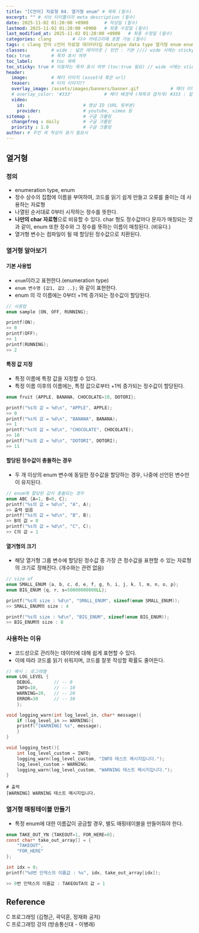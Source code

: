 ```yaml
---
title: "[C언어] 자료형 04. 열거형 enum" # 제목 (필수)
excerpt: "" # 서브 타이틀이자 meta description (필수)
date: 2025-11-02 01:20:00 +0900      # 작성일 (필수)
lastmod: 2025-11-02 01:20:00 +0900   # 최종 수정일 (필수)
last_modified_at: 2025-11-02 01:20:00 +0900   # 최종 수정일 (필수)
categories: clang        # 다수 카테고리에 포함 가능 (필수)
tags: c clang 언어 c언어 자료형 데이터타입 datatype data type 열거형 enum enumeration                    # 태그 복수개 가능 (필수)
classes:         # wide : 넓은 레이아웃 / 빈칸 : 기본 //// wide 시에는 sticky toc 불가
toc: true        # 목차 표시 여부
toc_label:       # toc 제목
toc_sticky: true # 이동하는 목차 표시 여부 (toc:true 필요) // wide 시에는 sticky toc 불가
header: 
  image:         # 헤더 이미지 (asset내 혹은 url)
  teaser:        # 티저 이미지??
  overlay_image: /assets/images/banners/banner.gif            # 헤더 이미지 (제목과 겹치게)
  # overlay_color: '#333'            # 헤더 배경색 (제목과 겹치게) #333 : 짙은 회색 (필수)
  video:
    id:                      # 영상 ID (URL 뒷부분)
    provider:                # youtube, vimeo 등
sitemap :                    # 구글 크롤링
  changefreq : daily         # 구글 크롤링
  priority : 1.0             # 구글 크롤링
author: # 주인 외 작성자 표기 필요시
---
```

<!--postNo: 20251102_005-->


## 열거형  

### 정의  

- enumeration type, enum  
- 정수 상수의 집합에 이름을 부여하여, 코드를 읽기 쉽게 만들고 오류를 줄이는 데 사용하는 자료형  
- 나열된 순서대로 0부터 시작하는 정수를 뜻한다.  
- **나만의 char 자료형**으로 비유할 수 있다. char 형도 정수값마다 문자가 매칭되는 것과 같이, enum 또한 정수와 그 정수를 뜻하는 이름이 매칭된다. (비유다.)  
- 열거형 변수는 컴파일이 될 때 할당된 정수값으로 치환된다.  

### 열거형 알아보기    

#### 기본 사용법  

- `enum`이라고 표현한다.(enumeration type)  
- `enum 변수명 {값1, 값2 ..};` 와 같이 표현한다.  
- enum 의 각 이름에는 0부터 +1씩 증가되는 정수값이 할당된다.  

```c
// 사용법
enum sample {ON, OFF, RUNNING};

printf(ON);
>> 0
printf(OFF);
>> 1
printf(RUNNING);
>> 2
```

#### 특정 값 지정  

- 특정 이름에 특정 값을 지정할 수 있다.  
- 특정 이름 이후의 이름에는, 특정 값으로부터 +1씩 증가되는 정수값이 할당된다.  

```c
enum fruit {APPLE, BANANA, CHOCOLATE=10, DOTORI};

printf("%s의 값 = %d\n", "APPLE", APPLE);
>> 0
printf("%s의 값 = %d\n", "BANANA", BANANA);
>> 1
printf("%s의 값 = %d\n", "CHOCOLATE", CHOCOLATE);
>> 10
printf("%s의 값 = %d\n", "DOTORI", DOTORI);
>> 11
```

#### 할당된 정수값이 충돌하는 경우  

- 두 개 이상의 enum 변수에 동일한 정수값을 할당하는 경우, 나중에 선언된 변수만이 유지된다.  

```c
// enum에 할당된 값이 충돌되는 경우
enum ABC {A=1, B=0, C};
printf("%s의 값 = %d\n", "A", A);
>> 출력 없음
printf("%s의 값 = %d\n", "B", B);
>> B의 값 = 0
printf("%s의 값 = %d\n", "C", C);
>> C의 값 = 1
```

#### 열거형의 크기  

- 해당 열거형 그룹 변수에 할당된 정수값 중 가장 큰 정수값을 표현할 수 있는 자료형의 크기로 정해진다. (개수와는 관련 없음)  

```c
// size of
enum SMALL_ENUM {a, b, c, d, e, f, g, h, i, j, k, l, m, n, o, p};
enum BIG_ENUM {q, r, s=50000000000LL};

printf("%s의 size : %d\n", "SMALL_ENUM", sizeof(enum SMALL_ENUM));
>> SMALL_ENUM의 size : 4

printf("%s의 size : %d\n", "BIG_ENUM", sizeof(enum BIG_ENUM));
>> BIG_ENUM의 size : 8
```


### 사용하는 이유  

- 코드성으로 관리하는 데이터에 대해 쉽게 표현할 수 있다.  
- 이에 따라 코드를 읽기 쉬워지며, 코드를 잘못 작성할 확률도 줄어든다.  

```c
// 예시 : 로그레벨
enum LOG_LEVEL {
	DEBUG,        // -- 0
	INFO=10,      // -- 10
	WARNING=20,   // -- 20
	ERROR=30      // -- 30
	};

void logging_warn(int log_level_in, char* message){
	if (log_level_in >= WARNING){
	printf("[WARNING] %s", message);
	}
}

void logging_test(){
	int log_level_custom = INFO;
	logging_warn(log_level_custom, "INFO 테스트 메시지입니다.");
	log_level_custom = WARNING;
	logging_warn(log_level_custom, "WARNING 테스트 메시지입니다.");
}
```

```base
# 출력
[WARNING] WARNING 테스트 메시지입니다.
```


### 열거형 매핑테이블 만들기  

- 특정 enum에 대한 이름값이 궁금할 경우, 별도 매핑테이블을 만들어줘야 한다.  

```c
enum TAKE_OUT_YN {TAKEOUT=1, FOR_HERE=0};
const char* take_out_array[] = {
	"TAKEOUT",
	"FOR_HERE"
};

int idx = 0;
printf("%d번 인덱스의 이름값 : %s", idx, take_out_array[idx]);

>> 0번 인덱스의 이름값 : TAKEOUTA의 값 = 1
```


## Reference  

C 프로그래밍 (김형근, 곽덕훈, 정재화 공저)  
C 프로그래밍 강의 (방송통신대 - 이병래)  

